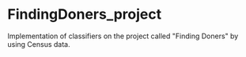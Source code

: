 # FindingDoners_project
Implementation of classifiers on the project called "Finding Doners" by using Census data.
